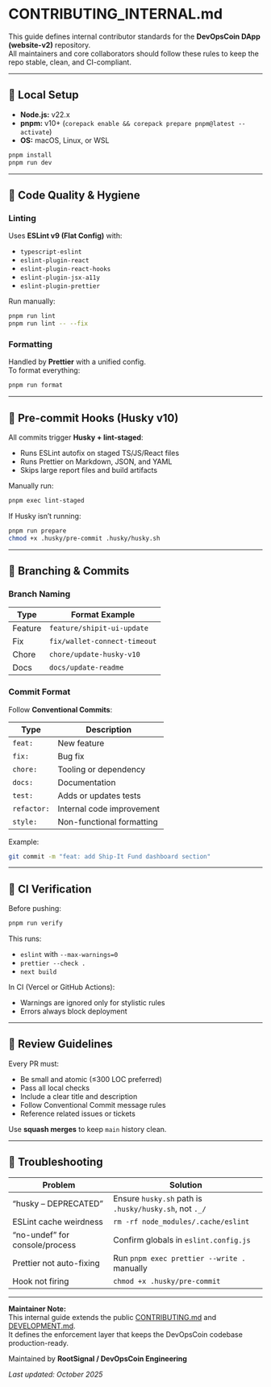 # CONTRIBUTING_INTERNAL.md

This guide defines internal contributor standards for the **DevOpsCoin DApp (website-v2)** repository.  
All maintainers and core collaborators should follow these rules to keep the repo stable, clean, and CI-compliant.

---

## 🧰 Local Setup

- **Node.js:** v22.x
- **pnpm:** v10+ (`corepack enable && corepack prepare pnpm@latest --activate`)
- **OS:** macOS, Linux, or WSL

```bash
pnpm install
pnpm run dev
```

---

## 🧹 Code Quality & Hygiene

### Linting

Uses **ESLint v9 (Flat Config)** with:

- `typescript-eslint`
- `eslint-plugin-react`
- `eslint-plugin-react-hooks`
- `eslint-plugin-jsx-a11y`
- `eslint-plugin-prettier`

Run manually:

```bash
pnpm run lint
pnpm run lint -- --fix
```

### Formatting

Handled by **Prettier** with a unified config.  
To format everything:

```bash
pnpm run format
```

---

## 🧩 Pre-commit Hooks (Husky v10)

All commits trigger **Husky + lint-staged**:

- Runs ESLint autofix on staged TS/JS/React files
- Runs Prettier on Markdown, JSON, and YAML
- Skips large report files and build artifacts

Manually run:

```bash
pnpm exec lint-staged
```

If Husky isn’t running:

```bash
pnpm run prepare
chmod +x .husky/pre-commit .husky/husky.sh
```

---

## 🧱 Branching & Commits

### Branch Naming

| Type    | Format Example               |
| ------- | ---------------------------- |
| Feature | `feature/shipit-ui-update`   |
| Fix     | `fix/wallet-connect-timeout` |
| Chore   | `chore/update-husky-v10`     |
| Docs    | `docs/update-readme`         |

### Commit Format

Follow **Conventional Commits**:

| Type        | Description               |
| ----------- | ------------------------- |
| `feat:`     | New feature               |
| `fix:`      | Bug fix                   |
| `chore:`    | Tooling or dependency     |
| `docs:`     | Documentation             |
| `test:`     | Adds or updates tests     |
| `refactor:` | Internal code improvement |
| `style:`    | Non-functional formatting |

Example:

```bash
git commit -m "feat: add Ship-It Fund dashboard section"
```

---

## 🧪 CI Verification

Before pushing:

```bash
pnpm run verify
```

This runs:

- `eslint` with `--max-warnings=0`
- `prettier --check .`
- `next build`

In CI (Vercel or GitHub Actions):

- Warnings are ignored only for stylistic rules
- Errors always block deployment

---

## 🧭 Review Guidelines

Every PR must:

- Be small and atomic (≤300 LOC preferred)
- Pass all local checks
- Include a clear title and description
- Follow Conventional Commit message rules
- Reference related issues or tickets

Use **squash merges** to keep `main` history clean.

---

## 🔧 Troubleshooting

| Problem                        | Solution                                               |
| ------------------------------ | ------------------------------------------------------ |
| “husky – DEPRECATED”           | Ensure `husky.sh` path is `.husky/husky.sh`, not `._/` |
| ESLint cache weirdness         | `rm -rf node_modules/.cache/eslint`                    |
| “no-undef” for console/process | Confirm globals in `eslint.config.js`                  |
| Prettier not auto-fixing       | Run `pnpm exec prettier --write .` manually            |
| Hook not firing                | `chmod +x .husky/pre-commit`                           |

---

**Maintainer Note:**  
This internal guide extends the public [CONTRIBUTING.md](../../.github/CONTRIBUTING.md) and [DEVELOPMENT.md](./DEVELOPMENT.md).  
It defines the enforcement layer that keeps the DevOpsCoin codebase production-ready.

Maintained by **RootSignal / DevOpsCoin Engineering**

_Last updated: October 2025_
